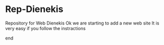 # Rep-Dienekis
Repository for Web Dienekis
Ok we are starting 
to add a new web site
It is very easy if you follow the instractions

end
